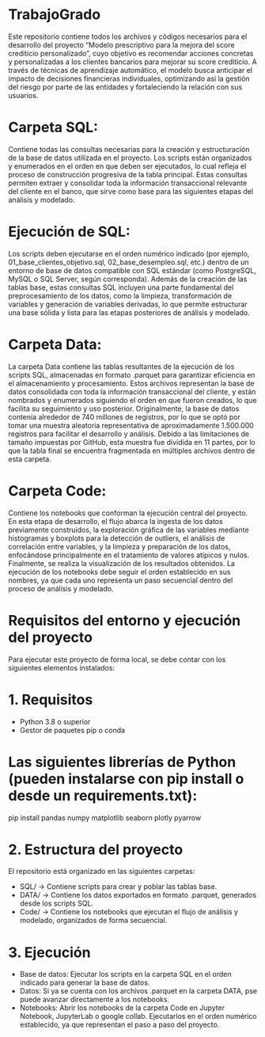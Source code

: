 # TrabajoGrado

Este repositorio contiene todos los archivos y códigos necesarios para el desarrollo del proyecto “Modelo prescriptivo para la mejora del score crediticio personalizado”, cuyo objetivo es recomendar acciones concretas y personalizadas a los clientes bancarios para mejorar su score crediticio. A través de técnicas de aprendizaje automático, el modelo busca anticipar el impacto de decisiones financieras individuales, optimizando así la gestión del riesgo por parte de las entidades y fortaleciendo la relación con sus usuarios.

# Carpeta SQL:
Contiene todas las consultas necesarias para la creación y estructuración de la base de datos utilizada en el proyecto. Los scripts están organizados y enumerados en el orden en que deben ser ejecutados, lo cual refleja el proceso de construcción progresiva de la tabla principal. Estas consultas permiten extraer y consolidar toda la información transaccional relevante del cliente en el banco, que sirve como base para las siguientes etapas del análisis y modelado.

# Ejecución de SQL:
Los scripts deben ejecutarse en el orden numérico indicado (por ejemplo, 01_base_clientes_objetivo.sql, 02_base_desempleo.sql, etc.) dentro de un entorno de base de datos compatible con SQL estándar (como PostgreSQL, MySQL o SQL Server, según corresponda). Además de la creación de las tablas base, estas consultas SQL incluyen una parte fundamental del preprocesamiento de los datos, como la limpieza, transformación de variables y generación de variables derivadas, lo que permite estructurar una base sólida y lista para las etapas posteriores de análisis y modelado.

# Carpeta Data:
La carpeta Data contiene las tablas resultantes de la ejecución de los scripts SQL, almacenadas en formato .parquet para garantizar eficiencia en el almacenamiento y procesamiento. Estos archivos representan la base de datos consolidada con toda la información transaccional del cliente, y están nombrados y enumerados siguiendo el orden en que fueron creados, lo que facilita su seguimiento y uso posterior. Originalmente, la base de datos contenía alrededor de 740 millones de registros, por lo que se optó por tomar una muestra aleatoria representativa de aproximadamente 1.500.000 registros para facilitar el desarrollo y análisis. Debido a las limitaciones de tamaño impuestas por GitHub, esta muestra fue dividida en 11 partes, por lo que la tabla final se encuentra fragmentada en múltiples archivos dentro de esta carpeta.

# Carpeta Code:
Contiene los notebooks que conforman la ejecución central del proyecto. En esta etapa de desarrollo, el flujo abarca la ingesta de los datos previamente construidos, la exploración gráfica de las variables mediante histogramas y boxplots para la detección de outliers, el análisis de correlación entre variables, y la limpieza y preparación de los datos, enfocándose principalmente en el tratamiento de valores atípicos y nulos. Finalmente, se realiza la visualización de los resultados obtenidos. La ejecución de los notebooks debe seguir el orden establecido en sus nombres, ya que cada uno representa un paso secuencial dentro del proceso de análisis y modelado.


# Requisitos del entorno y ejecución del proyecto

Para ejecutar este proyecto de forma local, se debe contar con los siguientes elementos instalados:

# 1. Requisitos

- Python 3.8 o superior
- Gestor de paquetes pip o conda

# Las siguientes librerías de Python (pueden instalarse con pip install o desde un requirements.txt):

pip install pandas numpy matplotlib seaborn plotly pyarrow

# 2. Estructura del proyecto

El repositorio está organizado en las siguientes carpetas:
- SQL/ → Contiene scripts para crear y poblar las tablas base.
- DATA/ → Contiene los datos exportados en formato .parquet, generados desde los scripts SQL.
- Code/ → Contiene los notebooks que ejecutan el flujo de análisis y modelado, organizados de forma secuencial.

# 3. Ejecución
- Base de datos: Ejecutar los scripts en la carpeta SQL en el orden indicado para generar la base de datos.
- Datos: Si ya se cuenta con los archivos .parquet en la carpeta DATA, pse puede avanzar directamente a los notebooks.
- Notebooks: Abrir los notebooks de la carpeta Code en Jupyter Notebook, JupyterLab o google collab. Ejecutarlos en el orden numérico establecido, ya que representan el paso a paso del proyecto.

